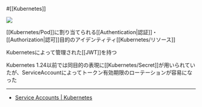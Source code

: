 #[[Kubernetes]]

![](https://github.com/kubernetes/community/raw/master/icons/png/resources/labeled/sa-128.png)

[[Kubernetes/Pod]]に割り当てられる[[Authentication|認証]]・[[Authorization|認可]]目的のアイデンティティ[[Kubernetes/リソース]]

Kubernetesによって管理された[[JWT]]を持つ

Kubernetes 1.24以前では同目的の表現に[[Kubernetes/Secret]]が用いられていたが、ServiceAccountによってトークン有効期限のローテーションが容易になった

---

- [Service Accounts | Kubernetes](https://kubernetes.io/docs/concepts/security/service-accounts/)
